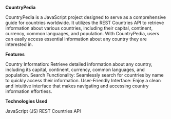 **CountryPedia**

CountryPedia is a JavaScript project designed to serve as a comprehensive guide for countries worldwide. It utilizes the REST Countries API to retrieve information about various countries, including their capital, continent, currency, common languages, and population. With CountryPedia, users can easily access essential information about any country they are interested in.

**Features**

Country Information: Retrieve detailed information about any country, including its capital, continent, currency, common languages, and population.
Search Functionality: Seamlessly search for countries by name to quickly access their information.
User-Friendly Interface: Enjoy a clean and intuitive interface that makes navigating and accessing country information effortless.

**Technologies Used**

JavaScript (JS)
REST Countries API
